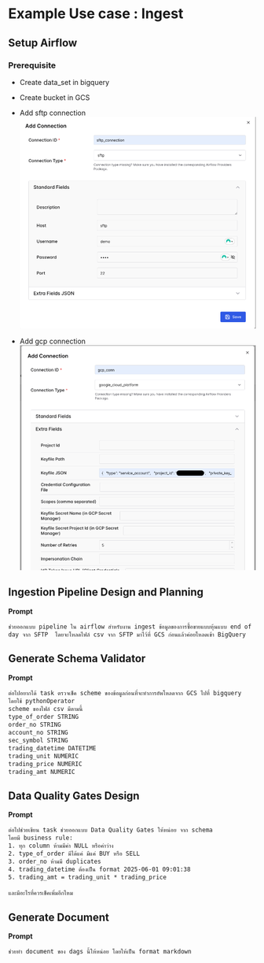 # Example Use case  : Ingest


## Setup Airflow
### Prerequisite

- Create data_set in bigquery
- Create bucket in GCS
- Add sftp connection
    ![alt text](docs/add_sftp_conn.png "add sftp conn")

- Add gcp connection
    ![alt text](docs/add_gcp_conn.png "add gcp conn")


## Ingestion Pipeline Design and Planning
**Prompt**
```
ช่วยออกแบบ pipeline ใน airflow สำหรับงาน ingest ข้อมูลของการซื้อขายแบบหุ้นแบบ end of day จาก SFTP  โดยจะโหลดไฟล์ csv จาก SFTP มาไว้ที่ GCS ก่อนแล้วค่อยโหลดเข้า BigQuery
```


## Generate Schema Validator
**Prompt**
```
ต่อไปอยากได้ task ตรวจเช็ค scheme ของข้อมูลก่อนที่จะทำการอัพโหลดจาก GCS ไปที่ bigquery  โดยใช้ pythonOperator  
scheme ของไฟล์ csv มีตามนี้
type_of_order STRING
order_no STRING
account_no STRING
sec_symbol STRING
trading_datetime DATETIME
trading_unit NUMERIC
trading_price NUMERIC
trading_amt NUMERIC
```

## Data Quality Gates Design
**Prompt**
```
ต่อไปช่วยเขียน task ช่วยออกแบบ Data Quality Gates ให้หน่อย จาก schema
โดยมี business rule:
1. ทุก column ห้ามมีค่า NULL หรือค่าว่าง
2. type_of_order มีได้แค่ มีแค่ BUY หรือ SELL
3. order_no ห้ามมี duplicates
4. trading_datetime ต้องเป็น format 2025-06-01 09:01:38
5. trading_amt = trading_unit * trading_price

และมีอะไรที่ควรเช็คเพิ่มอีกไหม
```

## Generate Document
**Prompt**
```
ช่วยทำ document ของ dags นี้ให้หน่อย โดยให้เป็น format markdown
```